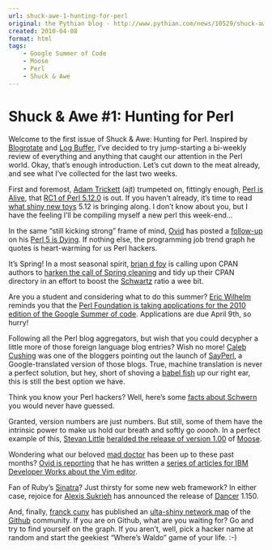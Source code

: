 ```yaml
---
url: shuck-awe-1-hunting-for-perl
original: the Pythian blog - http://www.pythian.com/news/10529/shuck-awe-1-hunting-for-perl
created: 2010-04-08
format: html
tags:
    - Google Summer of Code
    - Moose
    - Perl
    - Shuck & Awe
---
```


# Shuck &amp; Awe #1: Hunting for Perl

<p>Welcome to the first issue of Shuck &#38; Awe: Hunting for Perl. Inspired by <a href="http://www.pythian.com/news/tag/blogrotate/">Blogrotate</a> and <a href="http://www.pythian.com/news/category/log-buffer/">Log Buffer</a>, I’ve decided to try jump-starting a bi-weekly review of everything and anything that caught our attention in the Perl world. Okay, that’s enough introduction. Let’s cut down to the meat already, and see what I’ve collected for the last two weeks.</p>

<p>First and foremost, <a href="http://www.iredale.net/">Adam Trickett</a> (ajt) trumpeted on, fittingly enough, <a href="http://perlisalive.com/articles/41">Perl is Alive</a>, that <a href="http://search.cpan.org/~jesse/perl-5.12.0-RC1/">RC1 of Perl 5.12.0</a> is out. If you haven’t already, it’s time to read <a href="http://search.cpan.org/dist/perl-5.12.0-RC1/pod/perl5120delta.pod">what shiny new toys</a> 5.12 is bringing along. I don’t know about you, but I have the feeling I’ll be compiling myself a new perl this week-end…</p>

<p>In the same “still kicking strong” frame of mind, <a href="http://blogs.perl.org/users/ovid/">Ovid</a> has posted a <a href="http://blogs.perl.org/users/ovid/2010/03/perl-5-is-dying-a-follow-up.html">follow-up</a> on his <a href="http://use.perl.org/~Ovid/journal/38010">Perl 5 is Dying</a>. If nothing else, the programming job trend graph he quotes is heart-warming for us Perl hackers.</p>

<p>It’s Spring! In a most seasonal spirit, <a href="http://blogs.perl.org/users/brian_d_foy/">brian d foy</a> is calling upon CPAN authors to <a href="http://blogs.perl.org/users/brian_d_foy/2010/03/tidy-up-your-cpan-author-directory.html">harken the call of Spring cleaning</a> and tidy up their CPAN directory in an effort to boost the <a href="http://use.perl.org/~brian_d_foy/journal/8314">Schwartz</a> ratio a wee bit.</p>


<p>Are you a student and considering what to do this summer? <a href="http://blogs.perl.org/users/eric_wilhelm/">Eric Wilhelm</a> reminds you that the <a href="http://blogs.perl.org/users/eric_wilhelm/">Perl Foundation is taking applications for the 2010 edition of the Google Summer of code</a>. Applications are due April 9th, so hurry!</p>

<p>Following all the Perl blog aggregators, but wish that you could decypher a little more of those foreign language blog entries? Wish no more! <a href="http://xenoterracide.blogspot.com/">Caleb Cushing</a> was one of the bloggers pointing out the launch of <a href="http://sayperl.org/">SayPerl</a>, a Google-translated version of those blogs. True, machine translation is never a perfect solution, but hey, short of shoving a <a href="http://en.wikipedia.org/wiki/Races_and_species_in_The_Hitchhiker%27s_Guide_to_the_Galaxy#Babel_fish">babel fish</a> up our right ear, this is still the best option we have.</p>

<p>Think you know your Perl hackers? Well, here’s some <a href="http://use.perl.org/~schwern/journal/40271?from=rss">facts about Schwern</a> you would never have guessed.</p>

<p>Granted, version numbers are just numbers. But still, some of them have the intrinsic power to make us hold our breath and softly go <em>ooooh</em>. In a perfect example of this, <a href="http://stevan-little.blogspot.com/">Stevan Little</a> <a href="http://stevan-little.blogspot.com/2010/03/moose-100-is-released.html">heralded the release of version 1.00</a> of <a href="http://search.cpan.org/dist/Moose/">Moose</a>.</p>

<p>Wondering what our beloved <a href="http://search.cpan.org/~dconway/">mad doctor</a> has been up to these past months? <a href="http://blogs.perl.org/users/ovid/2010/03/whats-the-mad-doctor-doing.html">Ovid is reporting</a> that he has written a <a href="http://www.ibm.com/developerworks/views/linux/libraryview.jsp?site_id=1&#38;contentarea_by=Linux&#38;sort_by=Date&#38;sort_order=1&#38;start=1&#38;end=5&#38;topic_by=All topics and related products&#38;product_by=&#38;type_by=Articles&#38;show_abstract=false&#38;search_by=scripting the vim editor">series of articles for IBM Developer Works about the Vim editor</a>.</p>

<p>Fan of Ruby’s <a href="http://www.sinatrarb.com/">Sinatra</a>? Just thirsty for some new web framework? In either case, rejoice for <a href="http://www.sukria.net/fr/">Alexis Sukrieh</a> has announced the release of <a href="http://perldancer.org/">Dancer</a> 1.150.</p>

<p>And, finally, <a href="http://lumberjaph.net/blog/">franck cuny</a> has published an <a href="http://lumberjaph.net/blog/index.php/2010/03/25/github-explorer/">ulta-shiny network map</a> of the <a href="http://github.com">Github</a> community. If you are on Github, what are you waiting for? Go and try to find yourself on the graph. If you aren’t, well, pick a hacker name at random and start the geekiest “Where’s Waldo” game of your life. :-)</p>

